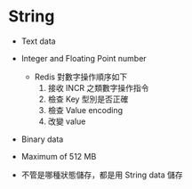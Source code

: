 # String

- Text data
- Integer and Floating Point number
    - Redis 對數字操作順序如下
        1. 接收 INCR 之類數字操作指令
        2. 檢查 Key 型別是否正確
        3. 檢查 Value encoding
        4. 改變 value

- Binary data
- Maximum of 512 MB
- 不管是哪種狀態儲存，都是用 String data 儲存